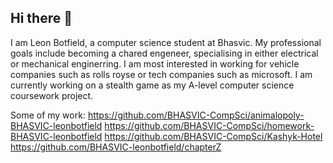 ## Hi there 👋

I am Leon Botfield, a computer science student at Bhasvic.
My professional goals include becoming a chared engeneer, specialising in either electrical or mechanical enginerring.
I am most interested in working for vehicle companies such as rolls royse or tech companies such as microsoft.
I am currently working on a stealth game as my A-level computer science coursework project.

Some of my work:
https://github.com/BHASVIC-CompSci/animalopoly-BHASVIC-leonbotfield
https://github.com/BHASVIC-CompSci/homework-BHASVIC-leonbotfield
https://github.com/BHASVIC-CompSci/Kashyk-Hotel
https://github.com/BHASVIC-leonbotfield/chapterZ
